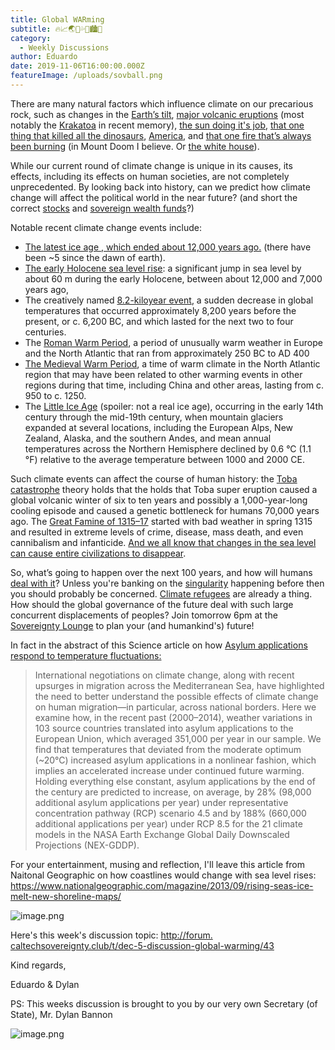 ```yaml
---
title: Global WARming
subtitle: 🔥📈🌏🍧💦🌊🏙️🤽
category:
  - Weekly Discussions
author: Eduardo
date: 2019-11-06T16:00:00.000Z
featureImage: /uploads/sovball.png
---
```

There are many natural factors which influence climate on our precarious rock, such as changes in the [Earth’s tilt](https://en.wikipedia.org/wiki/Milankovitch_cycles), [major volcanic eruptions](https://en.wikipedia.org/wiki/Volcanic_winter) (most notably the [Krakatoa](https://en.wikipedia.org/wiki/Krakatoa) in recent memory), [the sun doing it's job](https://en.wikipedia.org/wiki/Solar_cycle), [that one thing that killed all the dinosaurs](https://en.wikipedia.org/wiki/Impact_winter), [America](https://en.wikipedia.org/wiki/Climate_change_in_the_United_States), and [that one fire that’s always been burning](https://www.youtube.com/watch?v=9p3DzUwxI0o) (in Mount Doom I believe. Or [the white house](https://foreignpolicy.com/2018/12/03/global-warming-will-set-fire-to-american-leadership/)).



While our current round of climate change is unique in its causes, its effects, including its effects on human societies, are not completely unprecedented. By looking back into history, can we predict how climate change will affect the political world in the near future? (and short the correct [stocks](https://www.marketwatch.com/story/5-ways-for-your-stock-market-investments-to-profit-from-climate-change-2018-09-24) and [sovereign wealth funds](https://www.pionline.com/article/20180706/ONLINE/180709908/sovereign-wealth-fund-group-launches-framework-for-addressing-climate-change)?)



Notable recent climate change events include:

* [The latest ice age , which ended about 12,000 years ago.](https://www.livescience.com/40311-pleistocene-epoch.html) (there have been ~5 since the dawn of earth).
* [The early Holocene sea level rise](https://en.wikipedia.org/wiki/Early_Holocene_sea_level_rise): a significant jump in sea level by about 60 m during the early Holocene, between about 12,000 and 7,000 years ago,
* The creatively named [8.2-kiloyear event](https://en.wikipedia.org/wiki/8.2_kiloyear_event), a sudden decrease in global temperatures that occurred approximately 8,200 years before the present, or c. 6,200 BC, and which lasted for the next two to four centuries.
* The [Roman Warm Period](https://en.wikipedia.org/wiki/Roman_Warm_Period), a period of unusually warm weather in Europe and the North Atlantic that ran from approximately 250 BC to AD 400
* [The Medieval Warm Period](https://en.wikipedia.org/wiki/Medieval_Warm_Period), a time of warm climate in the North Atlantic region that may have been related to other warming events in other regions during that time, including China and other areas, lasting from c. 950 to c. 1250.
* The [Little Ice Age](https://en.wikipedia.org/wiki/Little_Ice_Age) (spoiler: not a real ice age), occurring in the early 14th century through the mid-19th century, when mountain glaciers expanded at several locations, including the European Alps, New Zealand, Alaska, and the southern Andes, and mean annual temperatures across the Northern Hemisphere declined by 0.6 °C (1.1 °F) relative to the average temperature between 1000 and 2000 CE.



Such climate events can affect the course of human history: the [Toba catastrophe](https://en.wikipedia.org/wiki/Toba_catastrophe_theory#Genetic_bottleneck_theory) theory holds that the holds that Toba super eruption caused a global volcanic winter of six to ten years and possibly a 1,000-year-long cooling episode and caused a genetic bottleneck for humans 70,000 years ago. The [Great Famine of 1315–17](https://en.wikipedia.org/wiki/Great_Famine_of_1315%E2%80%9317) started with bad weather in spring 1315 and resulted in extreme levels of crime, disease, mass death, and even cannibalism and infanticide. [And we all know that changes in the sea level can cause entire civilizations to disappear](https://en.wikipedia.org/wiki/Location_hypotheses_of_Atlantis).



So, what’s going to happen over the next 100 years, and how will humans [deal with it](https://en.wikipedia.org/wiki/Climate_change_adaptation)? Unless you're banking on the [singularity](https://en.wikipedia.org/wiki/Technological_singularity) happening before then you should probably be concerned. [Climate refugees](https://www.npr.org/sections/goatsandsoda/2018/06/20/621782275/the-refugees-that-the-world-barely-pays-attention-to) are already a thing. How should the global governance of the future deal with such large concurrent displacements of peoples? Join tomorrow 6pm at the [Sovereignty Lounge](https://i.imgur.com/zQNZHyv.jpg) to plan your (and humankind's) future!



In fact in the abstract of this Science article on how [Asylum applications respond to temperature fluctuations:](http://science.sciencemag.org/content/358/6370/1610)



> International negotiations on climate change, along with recent upsurges in migration across the Mediterranean Sea, have highlighted the need to better understand the possible effects of climate change on human migration—in particular, across national borders. Here we examine how, in the recent past (2000–2014), weather variations in 103 source countries translated into asylum applications to the European Union, which averaged 351,000 per year in our sample. We find that temperatures that deviated from the moderate optimum (~20°C) increased asylum applications in a nonlinear fashion, which implies an accelerated increase under continued future warming. Holding everything else constant, asylum applications by the end of the century are predicted to increase, on average, by 28% (98,000 additional asylum applications per year) under representative concentration pathway (RCP) scenario 4.5 and by 188% (660,000 additional applications per year) under RCP 8.5 for the 21 climate models in the NASA Earth Exchange Global Daily Downscaled Projections (NEX-GDDP).
>
>
>
>

For your entertainment, musing and reflection, I'll leave this article from Naitonal Geographic on how coastlines would change with sea level rises: [https://www.​nationalgeographic.com/​magazine/2013/09/rising-seas-​ice-melt-new-shoreline-maps/](https://www.nationalgeographic.com/magazine/2013/09/rising-seas-ice-melt-new-shoreline-maps/)



![image.png](https://mail.google.com/mail/u/0?ui=2&ik=731b35a246&attid=0.2&permmsgid=msg-a:r-7834853689698581216&th=1677c5c33b866fc6&view=fimg&sz=s0-l75-ft&attbid=ANGjdJ_nGtX8BfuVGCQMzGgHzzx6-FuGU0BERMHj4mGOtemlfrXYZqlroRzXFjc57qoU0xSqZGYZvo1sfWYP-A9mG0P1XVuGE84w_TqIaz8kTc6KtZEHCx9bTMIBCMY&disp=emb&realattid=ii_jpal6shm1)



Here's this week's discussion topic: [http://forum.​caltechsovereignty.club/t/dec-​5-discussion-global-warming/43](http://forum.caltechsovereignty.club/t/dec-5-discussion-global-warming/43)​



Kind regards,



Eduardo & Dylan



PS: This weeks discussion is brought to you by our very own Secretary (of State), Mr. Dylan Bannon



![image.png](https://mail.google.com/mail/u/0?ui=2&ik=731b35a246&attid=0.1&permmsgid=msg-a:r-7834853689698581216&th=1677c5c33b866fc6&view=fimg&sz=s0-l75-ft&attbid=ANGjdJ-rsYefqIphJByyZuwCo2LMCy4cUf36aWvLRW8rqomjIW94x8FWy-NKBegwJp5v3MWjHrnxjX6uu0pzk3QnWhaAm7Yq8sm9jrioEJVqXGxhH6ArIM7rJZgxi6o&disp=emb&realattid=ii_jpahrzlb0)